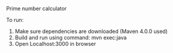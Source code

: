 Prime number calculator

To run:
1. Make sure dependencies are downloaded (Maven 4.0.0 used)
2. Build and run using command: mvn exec:java
3. Open Localhost:3000 in browser
